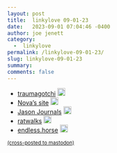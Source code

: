 ```yaml
---
layout: post
title:  linkylove 09-01-23
date:   2023-09-01 07:04:46 -0400
author: joe jenett
category:
  -  linkylove
permalink: /linkylove-09-01-23/
slug: linkylove-09-01-23
summary: 
comments: false
---
```

<ul class="linkylove">
	<li><a title="traumagotchi" href="https://traumagotchi.net/">traumagotchi</a> <a class="normaltext" title="source" href="https://xandra.cc/"><img src="https://iwebthings.joejenett.com/images/left-arrow.png" alt="" width="18"></a></li>
	<li><a title="Nova’s site" href="https://novasquirrel.com/">Nova’s site</a> <a class="normaltext" title="source" href="https://invisibleup.com/"><img src="https://iwebthings.joejenett.com/images/left-arrow.png" alt="" width="18"></a></li>
	<li><a title="Jason Journals" href="https://jasonjournals.com/">Jason Journals</a> <a class="normaltext" title="source" href="https://aywren.com/"><img src="https://iwebthings.joejenett.com/images/left-arrow.png" alt="" width="18"></a></li>
	<li><a title="ratwalks" href="https://ratwalks.neocities.org/">ratwalks</a> <a class="normaltext" title="source" href="https://swiftyshq.neocities.org/"><img src="https://iwebthings.joejenett.com/images/left-arrow.png" alt="" width="18"></a></li>
	<li><a title="hooooooooooooooooooooooooooooooooooooooooooooooooooooooooorse" href="http://endless.horse/">endless.horse</a> <a class="normaltext" title="source" href="https://zagura.one/"><img src="https://iwebthings.joejenett.com/images/left-arrow.png" alt="" width="18"></a></li>
</ul>
<a href="https://brid.gy/publish/mastodon"><small>(cross-posted to mastodon)</small></a>